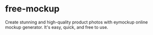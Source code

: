 # free-mockup
Create stunning and high-quality product photos with eymockup online mockup generator. It's easy, quick, and free to use.
